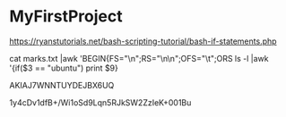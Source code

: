 # MyFirstProject


https://ryanstutorials.net/bash-scripting-tutorial/bash-if-statements.php

cat marks.txt |awk 'BEGIN{FS="\n";RS="\n\n";OFS="\t";ORS
ls -l |awk '{if($3 == "ubuntu") print $9}


AKIAJ7WNNTUYDEJBX6UQ

1y4cDv1dfB+/Wi1oSd9Lqn5RJkSW2ZzIeK+001Bu
